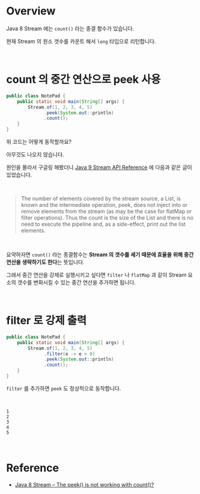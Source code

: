 # Overview

Java 8 Stream 에는 `count()` 라는 종결 함수가 있습니다.

현재 Stream 의 원소 갯수를 카운트 해서 `long` 타입으로 리턴합니다.

<br>

# count 의 중간 연산으로 peek 사용

```java
public class NotePad {
    public static void main(String[] args) {
        Stream.of(1, 2, 3, 4, 5)
              .peek(System.out::println)
              .count();
    }
}
```

위 코드는 어떻게 동작할까요?

아무것도 나오지 않습니다.

원인을 몰라서 구글링 해봤더니 [Java 9 Stream API Reference](https://docs.oracle.com/javase/9/docs/api/java/util/stream/Stream.html#count--) 에 다음과 같은 글이 있었습니다.

<br>

> The number of elements covered by the stream source, a List, is known and the intermediate operation, peek, does not inject into or remove elements from the stream (as may be the case for flatMap or filter operations). Thus the count is the size of the List and there is no need to execute the pipeline and, as a side-effect, print out the list elements.

<br>

요약하자면 `count()` 라는 종결함수는 **Stream 의 갯수를 세기 때문에 효율을 위해 중간 연산을 생략하기도 한다**는 뜻입니다.

그래서 중간 연산을 강제로 실행시키고 싶다면 `filter` 나 `flatMap` 과 같이 Stream 요소의 갯수를 변화시킬 수 있는 중간 연산을 추가하면 됩니다.

<br>

# filter 로 강제 출력

```java
public class NotePad {
    public static void main(String[] args) {
        Stream.of(1, 2, 3, 4, 5)
              .filter(e -> e > 0)
              .peek(System.out::println)
              .count();
    }
}
```

`filter` 를 추가하면 `peek` 도 정상적으로 동작합니다.

<br>

```text
1
2
3
4
5
```

<br>

# Reference

- [Java 8 Stream – The peek() is not working with count()?](https://mkyong.com/java8/java-8-stream-the-peek-is-not-working-with-count/)
